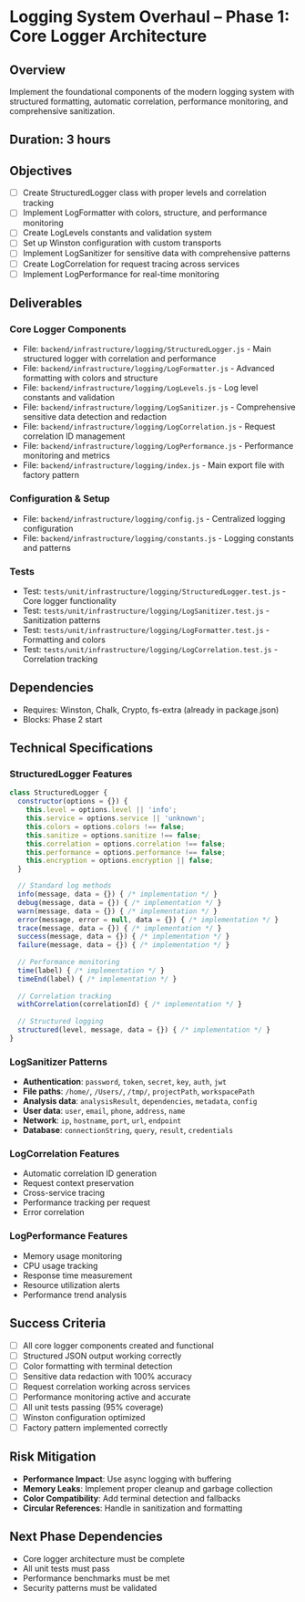 # Logging System Overhaul – Phase 1: Core Logger Architecture

## Overview
Implement the foundational components of the modern logging system with structured formatting, automatic correlation, performance monitoring, and comprehensive sanitization.

## Duration: 3 hours

## Objectives
- [ ] Create StructuredLogger class with proper levels and correlation tracking
- [ ] Implement LogFormatter with colors, structure, and performance monitoring
- [ ] Create LogLevels constants and validation system
- [ ] Set up Winston configuration with custom transports
- [ ] Implement LogSanitizer for sensitive data with comprehensive patterns
- [ ] Create LogCorrelation for request tracing across services
- [ ] Implement LogPerformance for real-time monitoring

## Deliverables

### Core Logger Components
- File: `backend/infrastructure/logging/StructuredLogger.js` - Main structured logger with correlation and performance
- File: `backend/infrastructure/logging/LogFormatter.js` - Advanced formatting with colors and structure
- File: `backend/infrastructure/logging/LogLevels.js` - Log level constants and validation
- File: `backend/infrastructure/logging/LogSanitizer.js` - Comprehensive sensitive data detection and redaction
- File: `backend/infrastructure/logging/LogCorrelation.js` - Request correlation ID management
- File: `backend/infrastructure/logging/LogPerformance.js` - Performance monitoring and metrics
- File: `backend/infrastructure/logging/index.js` - Main export file with factory pattern

### Configuration & Setup
- File: `backend/infrastructure/logging/config.js` - Centralized logging configuration
- File: `backend/infrastructure/logging/constants.js` - Logging constants and patterns

### Tests
- Test: `tests/unit/infrastructure/logging/StructuredLogger.test.js` - Core logger functionality
- Test: `tests/unit/infrastructure/logging/LogSanitizer.test.js` - Sanitization patterns
- Test: `tests/unit/infrastructure/logging/LogFormatter.test.js` - Formatting and colors
- Test: `tests/unit/infrastructure/logging/LogCorrelation.test.js` - Correlation tracking

## Dependencies
- Requires: Winston, Chalk, Crypto, fs-extra (already in package.json)
- Blocks: Phase 2 start

## Technical Specifications

### StructuredLogger Features
```javascript
class StructuredLogger {
  constructor(options = {}) {
    this.level = options.level || 'info';
    this.service = options.service || 'unknown';
    this.colors = options.colors !== false;
    this.sanitize = options.sanitize !== false;
    this.correlation = options.correlation !== false;
    this.performance = options.performance !== false;
    this.encryption = options.encryption || false;
  }

  // Standard log methods
  info(message, data = {}) { /* implementation */ }
  debug(message, data = {}) { /* implementation */ }
  warn(message, data = {}) { /* implementation */ }
  error(message, error = null, data = {}) { /* implementation */ }
  trace(message, data = {}) { /* implementation */ }
  success(message, data = {}) { /* implementation */ }
  failure(message, data = {}) { /* implementation */ }
  
  // Performance monitoring
  time(label) { /* implementation */ }
  timeEnd(label) { /* implementation */ }
  
  // Correlation tracking
  withCorrelation(correlationId) { /* implementation */ }
  
  // Structured logging
  structured(level, message, data = {}) { /* implementation */ }
}
```

### LogSanitizer Patterns
- **Authentication**: `password`, `token`, `secret`, `key`, `auth`, `jwt`
- **File paths**: `/home/`, `/Users/`, `/tmp/`, `projectPath`, `workspacePath`
- **Analysis data**: `analysisResult`, `dependencies`, `metadata`, `config`
- **User data**: `user`, `email`, `phone`, `address`, `name`
- **Network**: `ip`, `hostname`, `port`, `url`, `endpoint`
- **Database**: `connectionString`, `query`, `result`, `credentials`

### LogCorrelation Features
- Automatic correlation ID generation
- Request context preservation
- Cross-service tracing
- Performance tracking per request
- Error correlation

### LogPerformance Features
- Memory usage monitoring
- CPU usage tracking
- Response time measurement
- Resource utilization alerts
- Performance trend analysis

## Success Criteria
- [ ] All core logger components created and functional
- [ ] Structured JSON output working correctly
- [ ] Color formatting with terminal detection
- [ ] Sensitive data redaction with 100% accuracy
- [ ] Request correlation working across services
- [ ] Performance monitoring active and accurate
- [ ] All unit tests passing (95% coverage)
- [ ] Winston configuration optimized
- [ ] Factory pattern implemented correctly

## Risk Mitigation
- **Performance Impact**: Use async logging with buffering
- **Memory Leaks**: Implement proper cleanup and garbage collection
- **Color Compatibility**: Add terminal detection and fallbacks
- **Circular References**: Handle in sanitization and formatting

## Next Phase Dependencies
- Core logger architecture must be complete
- All unit tests must pass
- Performance benchmarks must be met
- Security patterns must be validated 